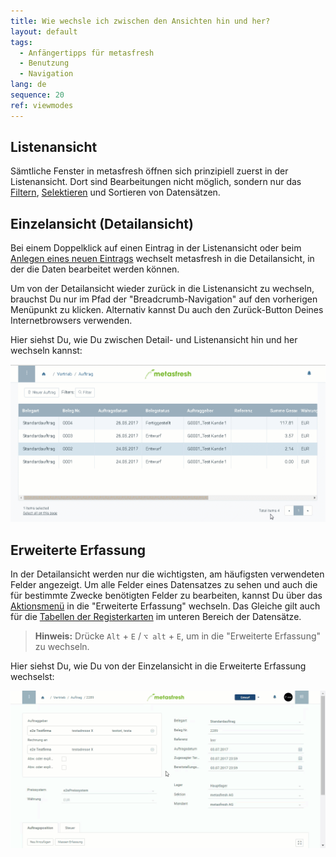 ```yaml
---
title: Wie wechsle ich zwischen den Ansichten hin und her?
layout: default
tags:
  - Anfängertipps für metasfresh
  - Benutzung
  - Navigation
lang: de
sequence: 20
ref: viewmodes
---
```


## <a name="listenansicht">Listenansicht</a>
Sämtliche Fenster in metasfresh öffnen sich prinzipiell zuerst in der Listenansicht. Dort sind Bearbeitungen nicht möglich, sondern nur das [Filtern](Filterfunktion), [Selektieren](AuswahlBelege) und Sortieren von Datensätzen.

## <a name="einzelansicht">Einzelansicht (Detailansicht)</a>
Bei einem Doppelklick auf einen Eintrag in der Listenansicht oder beim [Anlegen eines neuen Eintrags](Neuer_Datensatz_Fenster_Webui) wechselt metasfresh in die Detailansicht, in der die Daten bearbeitet werden können.

Um von der Detailansicht wieder zurück in die Listenansicht zu wechseln, brauchst Du nur im Pfad der "Breadcrumb-Navigation" auf den vorherigen Menüpunkt zu klicken. Alternativ kannst Du auch den Zurück-Button Deines Internetbrowsers verwenden.

Hier siehst Du, wie Du zwischen Detail- und Listenansicht hin und her wechseln kannst:

<kbd><img src="assets/einzelundlistenansicht.gif" alt="GIF: Einzel- und Listenansicht"></kbd>

## <a name="erw-erfassung">Erweiterte Erfassung</a>
In der Detailansicht werden nur die wichtigsten, am häufigsten verwendeten Felder angezeigt. Um alle Felder eines Datensatzes zu sehen und auch die für bestimmte Zwecke benötigten Felder zu bearbeiten, kannst Du über das [Aktionsmenü](AktionStarten#aktionsmenue) in die "Erweiterte Erfassung" wechseln. Das Gleiche gilt auch für die [Tabellen der Registerkarten](AdvancedEditTab_Öffnen) im unteren Bereich der Datensätze.
 >**Hinweis:** Drücke `Alt` + `E` / `⌥ alt` + `E`, um in die "Erweiterte Erfassung" zu wechseln.

Hier siehst Du, wie Du von der Einzelansicht in die Erweiterte Erfassung wechselst:

<kbd><img src="assets/advancededit.gif" alt="GIF: Erweiterte Erfassung"></kbd>
